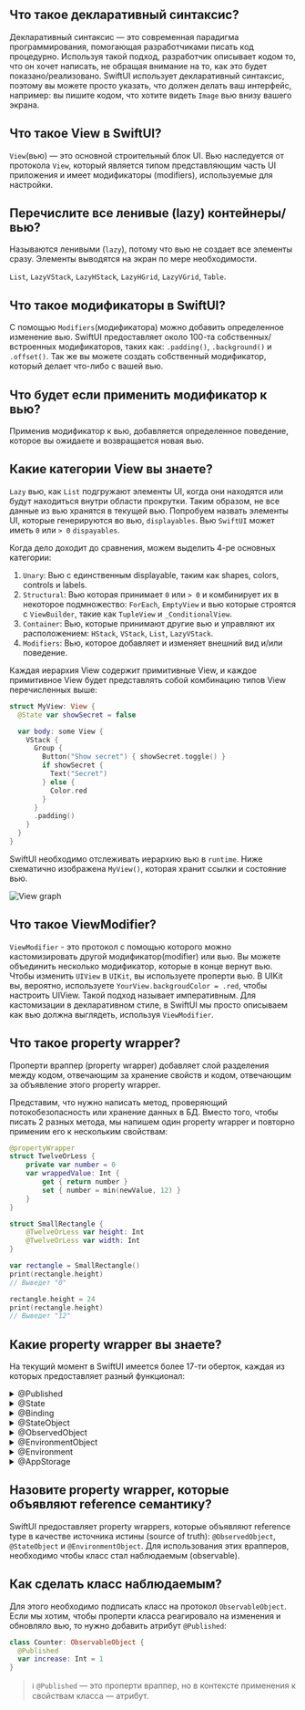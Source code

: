 ## Что такое декларативный синтаксис?

Декларативный синтаксис — это современная парадигма программирования, помогающая разработчиками писать код процедурно.
Используя такой подход, разработчик описывает кодом то, что он хочет написать, не обращая внимание на то, как это будет показано/реализовано.
SwiftUI использует декларативный синтаксис, поэтому вы можете просто указать, что должен делать ваш интерфейс, например:
вы пишите кодом, что хотите видеть `Image` вью внизу вашего экрана.

## Что такое View в SwiftUI?

`View`(вью) — это основной строительный блок UI. Вью наследуется от протокола `View`, который является типом представляющим часть UI приложения и имеет модификаторы (modifiers), используемые для настройки.

## Перечислите все ленивые (lazy) контейнеры/вью?

Называются ленивыми (`lazy`), потому что вью не создает все элементы сразу. Элементы выводятся на экран по мере необходимости.

`List`, `LazyVStack`, `LazyHStack`, `LazyHGrid`, `LazyVGrid`, `Table`.

## Что такое модификаторы в SwiftUI?

С помощью `Modifiers`(модификатора) можно добавить определенное изменение вью. SwiftUI предоставляет около 100-та собственных/встроенных модификаторов, таких как: `.padding()`, `.background()` и `.offset()`.
Так же вы можете создать собственный модификатор, который делает что-либо с вашей вью.

## Что будет если применить модификатор к вью? 

Применив модификатор к вью, добавляется определенное поведение, которое вы ожидаете и возвращается новая вью.

## Какие категории View вы знаете?

`Lazy` вью, как `List` подгружают элементы UI, когда они находятся или будут находиться внутри области прокрутки.
Таким образом, не все данные из вью хранятся в текущей вью. Попробуем назвать элементы UI, которые генерируются во вью, `displayables`. Вью `SwiftUI` может иметь `0` или `> 0` `dispayables`.

Когда дело доходит до сравнения, можем выделить 4-ре основных категории:

1. `Unary`: Вью с единственным displayable, таким как shapes, colors, controls и labels.
2. `Structural`: Вью которая принимает `0` или `> 0` и комбинирует их в некоторое подмножество: `ForEach`, `EmptyView` и вью которые строятся с `ViewBuilder`, такие как `TupleView` и `_ConditionalView`.
3. `Container`: Вью, которые принимают другие вью и управляют их расположением: `HStack`, `VStack`, `List`, `LazyVStack`.
4. `Modifiers`: Вью, которое добавляет и изменяет внешний вид и/или поведение.

<!-- Examples: the views that modifiers such as .border, .padding, .frame generate, which are of type ModifiedContent.
You can find the types of the structural views that view builders create in the documentation. (As a recap: Multiple statements are combined into a TupleView. if-statements without else create an optional views, which are views themselves. if-statements with else become _ConditionalViews.) -->

<!-- Container views take the displayables of the view they wrap and put them on screen. I will call a displayable that is rendered a graphic. HStack and VStack always make graphics for all the displayables in a view and lay them out. Other containers, such as List are lazy and do not immediately turn all displayables into graphics. Container views present themselves as views with a single displayable again to views higher up in the hierarchy. -->

<!-- Modifiers applied to views create ModifiedContent views. Modifiers apply an effect to all the displayables of another view individually. A .border modifier used on a TupleView will put a border graphic on top of all the displayables of the TupleView. This means modifiers can have displayables that are put on screen multiple times, so a single displayable is turned into multiple graphics. -->

Каждая иерархия View содержит примитивные View, и каждое примитивное View будет представлять собой комбинацию типов View перечисленных выше:

```swift
struct MyView: View {
  @State var showSecret = false

  var body: some View {
    VStack {
      Group {
        Button("Show secret") { showSecret.toggle() }
        if showSecret {
          Text("Secret")
        } else {
          Color.red
        }
      }
      .padding()
    }
  }
}
```

SwiftUI необходимо отслеживать иерархию вью в `runtime`. Ниже схематично изображена `MyView()`, которая хранит ссылки и состояние вью.

![View graph](https://rensbr.eu/blog/swiftui-diffing/view_graph.svg)

## Что такое ViewModifier?

`ViewModifier` - это протокол с помощью которого можно кастомизировать другой модификатор(modifier) или вью.
Вы можете объединить несколько модификатор, которые в конце вернут вью. Чтобы изменить `UIView` в `UIKit`, вы используете проперти вью. В UIKit вы, вероятно, используете `YourView.backgroudColor = .red`, чтобы настроить UIView. Такой подход называет императивным. Для кастомизации в декларативном стиле, в SwiftUI мы просто описываем как вью должна выглядеть, используя `ViewModifier`.

## Что такое property wrapper?

Проперти враппер (property wrapper) добавляет слой разделения между кодом, отвечающим за хранение свойств и кодом, отвечающим за объявление этого property wrapper.

Представим, что нужно написать метод, проверяющий потокобезопасность или хранение данных в БД.
Вместо того, чтобы писать 2 разных метода, мы напишем один property wrapper и повторно применим его к нескольким свойствам:

```swift
@propertyWrapper
struct TwelveOrLess {
    private var number = 0
    var wrappedValue: Int {
        get { return number }
        set { number = min(newValue, 12) }
    }
}

struct SmallRectangle {
    @TwelveOrLess var height: Int
    @TwelveOrLess var width: Int
}

var rectangle = SmallRectangle()
print(rectangle.height)
// Выведет "0"

rectangle.height = 24
print(rectangle.height)
// Выведет "12"
```

## Какие property wrapper вы знаете?

На текущий момент в SwiftUI имеется более 17-ти оберток, каждая из которых предоставляет разный функционал:

<details> 
  <summary>@Published</summary>

   `@Published` применяется к проперти внутри `ObservableObject` и при изменении значения сообщает SwiftUI о перерисовки любой вью, которая использует эту проперти.
</details>

<details> 
  <summary>@State</summary>

   `@State` property wrapper используется внутри `View` объекта и позволяет вашей вью реагировать на любые изменения. Данная обертка не принимает данные с других объектов. В качестве лучшей практики вы должны пометить свои проперти @State как `private`. Никакие внешние источники не должны изменять ваш @State проперти. В большинстве случаев используется для простых типов данных как `Int`, `String`, `Bool` и т.д.
</details>

<details> 
  <summary>@Binding</summary>

   `@Binding` property wrapper используется для передачи значений в дочернюю(child) вью. Вью принимающая биндинг может читать проперти, реагировать на изменения от родительской вью и имеет доступ на запись проперти.
</details> 

<details> 
  <summary>@StateObject</summary>

   `@StateObject` схож со `@State`, но использует более сложные типы данных и применяется к `ObservableObject`. `ObservableObject` принимает reference type (class) и информирует SwiftUI когда в одном из `@Published` проперти произошли изменения.

   > ⚠️ Вы должны использовать `@StateObject` только один раз для каждого объекта.
</details> 

<details> 
  <summary>@ObservedObject</summary>

   `@ObservedObject` схож со `@StateObject`, за исключением того, что в нем не упоминается создание или хранение инстанса. `ObservedObject` используется для отслеживания изменений уже созданного объекта c использованием `@StateObject`.

   > ⚠️ До создания `StateObject` использовали `ObservedObject` для сохранения и хранения объектов, но это было не безопасно. Иногда `ObservedObject` мог случайно освободить объект, который он хранил. Поэтому была создана проперти враппер `StateObject`.
</details> 

<details> 
  <summary>@EnvironmentObject</summary>

  Временами нужно получить доступ к объекту из разных вьюх в приложении или во всех дочерних вьюхах.
  Достичь такого можно с помощью `@EnvironmentObject`. Проперти к которому применили `EnvironmentObject` должны наследоваться от `ObservableObject` протокола.
  Применяем модификатор `.environmentObject()` и объект доступен во всех вью, к которой применили модификатор.

  `@EnvironmentObject` похож на `@ObservedObject`. Основное различие в том, что `@EnvironmentObject` доступен в большем диапазоне, во множестве вложенных вью.
</details>

<details> 
  <summary>@Environment</summary>

  Если вы знакомы с переменными окружения `env` в Linux, то вы сразу поймете о чем идет речь.
  `@Environment` считывает значения окружения ОС и перерисовывает вью если значение изменяется. Чтобы применить `@Environment` проперти к вью используйте `.environment` модификатор.

  Список всех значений [доступен в документации][environmentValues].
</details>

<details> 
  <summary>@AppStorage</summary>

  `@AppStorage` является оберткой над `UserDefaults`. Используйте обертку для хранения маленьких, простых значений. 
  
  > ⚠️ Не следует хранить `CVV` код от кредитной карты.
</details>

[environmentValues]: https://developer.apple.com/documentation/swiftui/environmentvalues


## Назовите property wrapper, которые объявляют reference семантику?

SwiftUI предоставляет property wrappers, которые объявляют reference type в качестве источника истины (source of truth): `@ObservedObject`, `@StateObject` и `@EnvironmentObject`.
Для использования этих врапперов, необходимо чтобы класс стал наблюдаемым (observable).

## Как сделать класс наблюдаемым?

Для этого необходимо подписать класс на протокол `ObservableObject`. 
Если мы хотим, чтобы проперти класса реагировало на изменения и обновляло вью, то нужно добавить атрибут `@Published`:

```swift
class Counter: ObservableObject {
  @Published
  var increase: Int = 1
}
```

> ℹ️ `@Published` — это проперти враппер, но в контексте применения к свойствам класса — атрибут.

